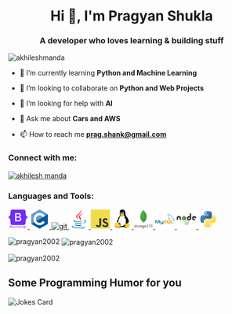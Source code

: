 
<h1 align="center">Hi 👋, I'm Pragyan Shukla</h1>
<h3 align="center">A developer who loves learning & building stuff</h3>

<p align="left"> <img src="https://komarev.com/ghpvc/?username=akhileshmanda&label=Profile%20views&color=0e75b6&style=flat" alt="akhileshmanda" /> </p>

- 🌱 I’m currently learning **Python and Machine Learning**

- 👯 I’m looking to collaborate on **Python and Web Projects**

- 🤝 I’m looking for help with **AI**

- 💬 Ask me about **Cars and AWS**

- 📫 How to reach me **prag.shank@gmail.com**

<h3 align="left">Connect with me:</h3>
<p align="left">
<a href="[https://linkedin.com/in/akhilesh manda](https://www.linkedin.com/in/pragyan-shukla-14808a206/)" target="blank"><img align="center" src="https://raw.githubusercontent.com/rahuldkjain/github-profile-readme-generator/master/src/images/icons/Social/linked-in-alt.svg" alt="akhilesh manda" height="30" width="40" /></a>

</p>

<h3 align="left">Languages and Tools:</h3>
<p align="left">   <a href="https://getbootstrap.com" target="_blank" rel="noreferrer"> <img src="https://raw.githubusercontent.com/devicons/devicon/master/icons/bootstrap/bootstrap-plain-wordmark.svg" alt="bootstrap" width="40" height="40"/> </a> <a href="https://www.cprogramming.com/" target="_blank" rel="noreferrer"> <img src="https://raw.githubusercontent.com/devicons/devicon/master/icons/c/c-original.svg" alt="c" width="40" height="40"/> </a> <a href="https://git-scm.com/" target="_blank" rel="noreferrer"> <img src="https://www.vectorlogo.zone/logos/git-scm/git-scm-icon.svg" alt="git" width="40" height="40"/> </a> <a href="https://www.java.com" target="_blank" rel="noreferrer"> <img src="https://raw.githubusercontent.com/devicons/devicon/master/icons/java/java-original.svg" alt="java" width="40" height="40"/> </a> <a href="https://developer.mozilla.org/en-US/docs/Web/JavaScript" target="_blank" rel="noreferrer"> <img src="https://raw.githubusercontent.com/devicons/devicon/master/icons/javascript/javascript-original.svg" alt="javascript" width="40" height="40"/> </a> <a href="https://www.linux.org/" target="_blank" rel="noreferrer"> <img src="https://raw.githubusercontent.com/devicons/devicon/master/icons/linux/linux-original.svg" alt="linux" width="40" height="40"/> </a> <a href="https://www.mongodb.com/" target="_blank" rel="noreferrer"> <img src="https://raw.githubusercontent.com/devicons/devicon/master/icons/mongodb/mongodb-original-wordmark.svg" alt="mongodb" width="40" height="40"/> </a> <a href="https://www.mysql.com/" target="_blank" rel="noreferrer"> <img src="https://raw.githubusercontent.com/devicons/devicon/master/icons/mysql/mysql-original-wordmark.svg" alt="mysql" width="40" height="40"/> </a> <a href="https://nodejs.org" target="_blank" rel="noreferrer"> <img src="https://raw.githubusercontent.com/devicons/devicon/master/icons/nodejs/nodejs-original-wordmark.svg" alt="nodejs" width="40" height="40"/> </a> <a href="https://www.python.org" target="_blank" rel="noreferrer"> <img src="https://raw.githubusercontent.com/devicons/devicon/master/icons/python/python-original.svg" alt="python" width="40" height="40"/> </a> </p>

<p><img align="left" src="https://github-readme-stats.vercel.app/api/top-langs?username=pragyan2002&show_icons=true&locale=en&layout=compact" alt="pragyan2002" /></p>

<p>&nbsp;<img align="center" src="https://github-readme-stats.vercel.app/api?username=pragyan2002&show_icons=true&locale=en" alt="pragyan2002" /></p>

<p><img align="center" src="https://github-readme-streak-stats.herokuapp.com/?user=pragyan2002&" alt="pragyan2002" /></p>



<h2> Some Programming Humor for you </h2>

![Jokes Card](https://readme-jokes.vercel.app/api?hideBorder)
